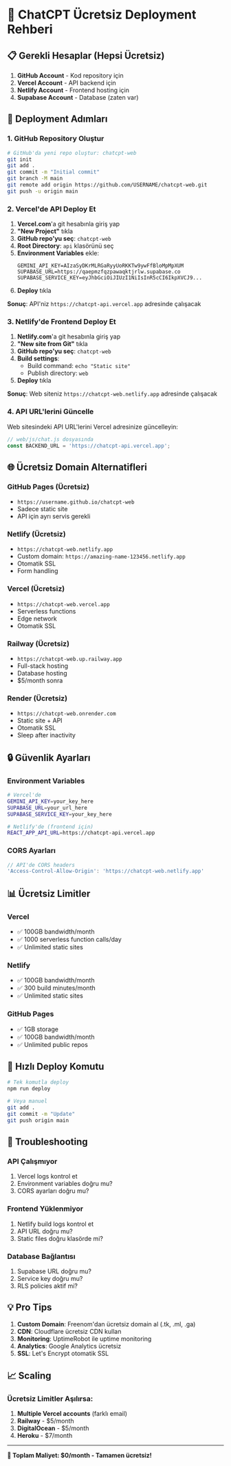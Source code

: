 # 🚀 ChatCPT Ücretsiz Deployment Rehberi

## 📋 Gerekli Hesaplar (Hepsi Ücretsiz)

1. **GitHub Account** - Kod repository için
2. **Vercel Account** - API backend için
3. **Netlify Account** - Frontend hosting için
4. **Supabase Account** - Database (zaten var)

## 🔧 Deployment Adımları

### 1. GitHub Repository Oluştur

```bash
# GitHub'da yeni repo oluştur: chatcpt-web
git init
git add .
git commit -m "Initial commit"
git branch -M main
git remote add origin https://github.com/USERNAME/chatcpt-web.git
git push -u origin main
```

### 2. Vercel'de API Deploy Et

1. **Vercel.com**'a git hesabınla giriş yap
2. **"New Project"** tıkla
3. **GitHub repo'yu seç**: `chatcpt-web`
4. **Root Directory**: `api` klasörünü seç
5. **Environment Variables** ekle:
   ```
   GEMINI_API_KEY=AIzaSyDKrMLRGaRyyUoRKKTw9ywFfBloMpMpXUM
   SUPABASE_URL=https://qaepmzfqzpawaqktjrlw.supabase.co
   SUPABASE_SERVICE_KEY=eyJhbGciOiJIUzI1NiIsInR5cCI6IkpXVCJ9...
   ```
6. **Deploy** tıkla

**Sonuç**: API'niz `https://chatcpt-api.vercel.app` adresinde çalışacak

### 3. Netlify'de Frontend Deploy Et

1. **Netlify.com**'a git hesabınla giriş yap
2. **"New site from Git"** tıkla
3. **GitHub repo'yu seç**: `chatcpt-web`
4. **Build settings**:
   - Build command: `echo "Static site"`
   - Publish directory: `web`
5. **Deploy** tıkla

**Sonuç**: Web siteniz `https://chatcpt-web.netlify.app` adresinde çalışacak

### 4. API URL'lerini Güncelle

Web sitesindeki API URL'lerini Vercel adresinize güncelleyin:

```javascript
// web/js/chat.js dosyasında
const BACKEND_URL = 'https://chatcpt-api.vercel.app';
```

## 🌐 Ücretsiz Domain Alternatifleri

### GitHub Pages (Ücretsiz)
- `https://username.github.io/chatcpt-web`
- Sadece static site
- API için ayrı servis gerekli

### Netlify (Ücretsiz)
- `https://chatcpt-web.netlify.app`
- Custom domain: `https://amazing-name-123456.netlify.app`
- Otomatik SSL
- Form handling

### Vercel (Ücretsiz)
- `https://chatcpt-web.vercel.app`
- Serverless functions
- Edge network
- Otomatik SSL

### Railway (Ücretsiz)
- `https://chatcpt-web.up.railway.app`
- Full-stack hosting
- Database hosting
- $5/month sonra

### Render (Ücretsiz)
- `https://chatcpt-web.onrender.com`
- Static site + API
- Otomatik SSL
- Sleep after inactivity

## 🔒 Güvenlik Ayarları

### Environment Variables
```bash
# Vercel'de
GEMINI_API_KEY=your_key_here
SUPABASE_URL=your_url_here
SUPABASE_SERVICE_KEY=your_key_here

# Netlify'de (frontend için)
REACT_APP_API_URL=https://chatcpt-api.vercel.app
```

### CORS Ayarları
```javascript
// API'de CORS headers
'Access-Control-Allow-Origin': 'https://chatcpt-web.netlify.app'
```

## 📊 Ücretsiz Limitler

### Vercel
- ✅ 100GB bandwidth/month
- ✅ 1000 serverless function calls/day
- ✅ Unlimited static sites

### Netlify
- ✅ 100GB bandwidth/month
- ✅ 300 build minutes/month
- ✅ Unlimited static sites

### GitHub Pages
- ✅ 1GB storage
- ✅ 100GB bandwidth/month
- ✅ Unlimited public repos

## 🚀 Hızlı Deploy Komutu

```bash
# Tek komutla deploy
npm run deploy

# Veya manuel
git add .
git commit -m "Update"
git push origin main
```

## 🔧 Troubleshooting

### API Çalışmıyor
1. Vercel logs kontrol et
2. Environment variables doğru mu?
3. CORS ayarları doğru mu?

### Frontend Yüklenmiyor
1. Netlify build logs kontrol et
2. API URL doğru mu?
3. Static files doğru klasörde mi?

### Database Bağlantısı
1. Supabase URL doğru mu?
2. Service key doğru mu?
3. RLS policies aktif mi?

## 💡 Pro Tips

1. **Custom Domain**: Freenom'dan ücretsiz domain al (.tk, .ml, .ga)
2. **CDN**: Cloudflare ücretsiz CDN kullan
3. **Monitoring**: UptimeRobot ile uptime monitoring
4. **Analytics**: Google Analytics ücretsiz
5. **SSL**: Let's Encrypt otomatik SSL

## 📈 Scaling

### Ücretsiz Limitler Aşılırsa:
1. **Multiple Vercel accounts** (farklı email)
2. **Railway** - $5/month
3. **DigitalOcean** - $5/month
4. **Heroku** - $7/month

---

**🎯 Toplam Maliyet: $0/month - Tamamen ücretsiz!**